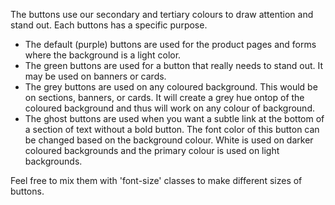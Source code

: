 The buttons use our secondary and tertiary colours to draw attention and stand out. Each buttons has a specific purpose.

- The default (purple) buttons are used for the product pages and forms where the background is a light color.
- The green buttons are used for a button that really needs to stand out. It may be used on banners or cards.
- The grey buttons are used on any coloured background. This would be on sections, banners, or cards. It will create a grey hue ontop of the coloured background and thus will work on any colour of background.
- The ghost buttons are used when you want a subtle link at the bottom of a section of text without a bold button. The font color of this button can be changed based on the background colour. White is used on darker coloured backgrounds and the primary colour is used on light backgrounds.

Feel free to mix them with 'font-size' classes to make different sizes of buttons.
